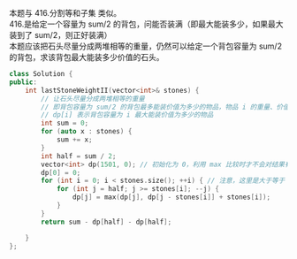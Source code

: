 本题与 416.分割等和子集 类似。  
416.是给定一个容量为 sum/2 的背包，问能否装满（即最大能装多少，如果最大装到了 sum/2，则正好装满）  
本题应该把石头尽量分成两堆相等的重量，仍然可以给定一个背包容量为 sum/2 的背包，求该背包最大能装多少价值的石头。  
```cpp
class Solution {
public:
    int lastStoneWeightII(vector<int>& stones) {
        // 让石头尽量分成两堆相等的重量
        // 即背包容量为 sum/2 的背包最多能装价值为多少的物品，物品 i 的重量、价值都为 stones[i]
        // dp[i] 表示背包容量为 i 最大能装价值为多少的物品
        int sum = 0;
        for (auto x : stones) {
            sum += x;
        }
        int half = sum / 2;
        vector<int> dp(1501, 0); // 初始化为 0，利用 max 比较时才不会对结果有影响
        dp[0] = 0;
        for (int i = 0; i < stones.size(); ++i) { // 注意，这里是大于等于 0，下标 i 并不是 dp[j] 中的下标 j！
            for (int j = half; j >= stones[i]; --j) {
                dp[j] = max(dp[j], dp[j - stones[i]] + stones[i]);
            }
        }
        return sum - dp[half] - dp[half];

    }
};
```
